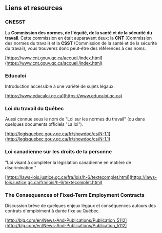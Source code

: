 ## Liens et resources

### CNESST

La **Commission des normes, de l'équité, de la santé et de la sécurité du
travail**. Cette commission en était auparavant deux: la  **CNT** (Commission
des normes du travail) et la **CSST** (Commission de la santé et de la
sécurité du travail), vous trouverez donc peut-être des références à ces noms.

[https://www.cnt.gouv.qc.ca/accueil/index.html](https://www.cnt.gouv.qc.ca/accueil/index.html)


### Educaloi

Introduction accessible à une variété de sujets légaux.

[https://www.educaloi.qc.ca](https://www.educaloi.qc.ca)


### Loi du travail du Québec

Aussi connue sous le nom de "Loi sur les normes du travail" (ou dans quelques documents officiels "La loi").

[http://legisquebec.gouv.qc.ca/fr/showdoc/cs/N-1.1](http://legisquebec.gouv.qc.ca/fr/showdoc/cs/N-1.1)


### Loi canadienne sur les droits de la personne

"Loi visant à compléter la législation canadienne en matière de discrimination."

[https://laws-lois.justice.gc.ca/fra/lois/h-6/textecomplet.html](https://laws-lois.justice.gc.ca/fra/lois/h-6/textecomplet.html)


### The Consequences of Fixed-Term Employment Contracts

Discussion brève de quelques enjeux légaux et conséquences autours des contrats d'emploiment à durée fixe au Québec.

[http://blg.com/en/News-And-Publications/Publication_5112](http://blg.com/en/News-And-Publications/Publication_5112)
